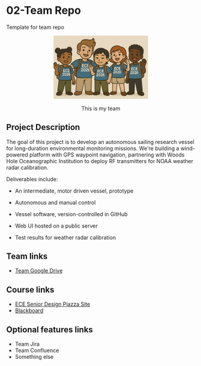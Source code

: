 # 02-Team Repo
Template for team repo

<p align="center">
<img src="./images/thisismyteam.png" width="50%">
</p>
<p align="center">
This is my team
</p>

## Project Description
The goal of this project is to develop an autonomous sailing research vessel for long-duration environmental monitoring missions. We're building a wind-powered platform with GPS waypoint navigation, partnering with Woods Hole Oceanographic Institution to deploy RF transmitters for NOAA weather radar calibration. 

Deliverables include: 
- An intermediate, motor driven vessel, prototype

- Autonomous and manual control

- Vessel software, version-controlled in GitHub

- Web UI hosted on a public server

- Test results for weather radar calibration

## Team links
- [Team Google Drive]()

## Course links
- [ECE Senior Design Piazza Site](https://piazza.com/bu/fall2025/ec463/home)
- [Blackboard](http://learn.bu.edu/)


## Optional features links
- Team Jira
- Team Confluence
- Something else


